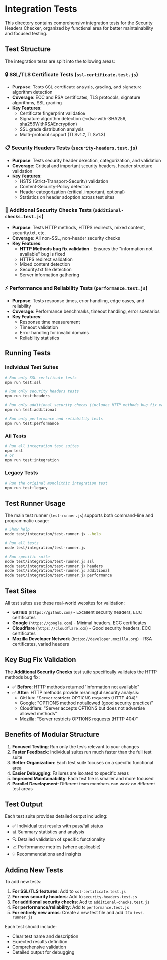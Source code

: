 # Integration Tests

This directory contains comprehensive integration tests for the Security Headers Checker, organized by functional area for better maintainability and focused testing.

## Test Structure

The integration tests are split into the following areas:

### 🔒 SSL/TLS Certificate Tests (`ssl-certificate.test.js`)
- **Purpose**: Tests SSL certificate analysis, grading, and signature algorithm detection
- **Coverage**: ECC and RSA certificates, TLS protocols, signature algorithms, SSL grading
- **Key Features**: 
  - Certificate fingerprint validation
  - Signature algorithm detection (ecdsa-with-SHA256, sha256WithRSAEncryption)
  - SSL grade distribution analysis
  - Multi-protocol support (TLSv1.2, TLSv1.3)

### 📋 Security Headers Tests (`security-headers.test.js`)
- **Purpose**: Tests security header detection, categorization, and validation
- **Coverage**: Critical and important security headers, header structure validation
- **Key Features**:
  - HSTS (Strict-Transport-Security) validation
  - Content-Security-Policy detection
  - Header categorization (critical, important, optional)
  - Statistics on header adoption across test sites

### 🔧 Additional Security Checks Tests (`additional-checks.test.js`)
- **Purpose**: Tests HTTP methods, HTTPS redirects, mixed content, security.txt, etc.
- **Coverage**: All non-SSL, non-header security checks
- **Key Features**:
  - **HTTP Methods bug fix validation** - Ensures the "information not available" bug is fixed
  - HTTPS redirect validation
  - Mixed content detection
  - Security.txt file detection
  - Server information gathering

### ⚡ Performance and Reliability Tests (`performance.test.js`)
- **Purpose**: Tests response times, error handling, edge cases, and reliability
- **Coverage**: Performance benchmarks, timeout handling, error scenarios
- **Key Features**:
  - Response time measurement
  - Timeout validation
  - Error handling for invalid domains
  - Reliability statistics

## Running Tests

### Individual Test Suites

```bash
# Run only SSL certificate tests
npm run test:ssl

# Run only security headers tests  
npm run test:headers

# Run only additional security checks (includes HTTP methods bug fix validation)
npm run test:additional

# Run only performance and reliability tests
npm run test:performance
```

### All Tests

```bash
# Run all integration test suites
npm test
# or
npm run test:integration
```

### Legacy Tests

```bash
# Run the original monolithic integration test
npm run test:legacy
```

## Test Runner Usage

The main test runner (`test-runner.js`) supports both command-line and programmatic usage:

```bash
# Show help
node test/integration/test-runner.js --help

# Run all tests
node test/integration/test-runner.js

# Run specific suite
node test/integration/test-runner.js ssl
node test/integration/test-runner.js headers
node test/integration/test-runner.js additional
node test/integration/test-runner.js performance
```

## Test Sites

All test suites use these real-world websites for validation:

- **GitHub** (`https://github.com`) - Excellent security headers, ECC certificates
- **Google** (`https://google.com`) - Minimal headers, ECC certificates  
- **Cloudflare** (`https://cloudflare.com`) - Good security headers, ECC certificates
- **Mozilla Developer Network** (`https://developer.mozilla.org`) - RSA certificates, varied headers

## Key Bug Fix Validation

The **Additional Security Checks** test suite specifically validates the HTTP methods bug fix:

- ✅ **Before**: HTTP methods returned "information not available"
- ✅ **After**: HTTP methods provide meaningful security analysis:
  - GitHub: "Server restricts OPTIONS requests (HTTP 404)" 
  - Google: "OPTIONS method not allowed (good security practice)"
  - Cloudflare: "Server accepts OPTIONS but does not advertise allowed methods"
  - Mozilla: "Server restricts OPTIONS requests (HTTP 404)"

## Benefits of Modular Structure

1. **Focused Testing**: Run only the tests relevant to your changes
2. **Faster Feedback**: Individual suites run much faster than the full test suite
3. **Better Organization**: Each test suite focuses on a specific functional area
4. **Easier Debugging**: Failures are isolated to specific areas
5. **Improved Maintainability**: Each test file is smaller and more focused
6. **Parallel Development**: Different team members can work on different test areas

## Test Output

Each test suite provides detailed output including:

- ✅ Individual test results with pass/fail status
- 📊 Summary statistics and analysis
- 🔍 Detailed validation of specific functionality
- 📈 Performance metrics (where applicable)
- 💡 Recommendations and insights

## Adding New Tests

To add new tests:

1. **For SSL/TLS features**: Add to `ssl-certificate.test.js`
2. **For new security headers**: Add to `security-headers.test.js`  
3. **For additional security checks**: Add to `additional-checks.test.js`
4. **For performance/reliability**: Add to `performance.test.js`
5. **For entirely new areas**: Create a new test file and add it to `test-runner.js`

Each test should include:
- Clear test name and description
- Expected results definition
- Comprehensive validation
- Detailed output for debugging
